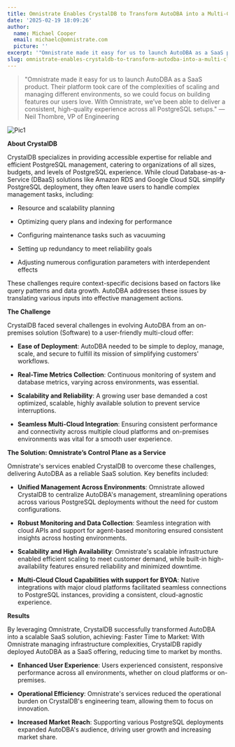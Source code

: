 ```yaml
---
title: Omnistrate Enables CrystalDB to Transform AutoDBA into a Multi-Cloud Cloud Service
date: '2025-02-19 18:09:26'
author:
  name: Michael Cooper
  email: michaelc@omnistrate.com
  picture: ''
excerpt: '"Omnistrate made it easy for us to launch AutoDBA as a SaaS product.'
slug: omnistrate-enables-crystaldb-to-transform-autodba-into-a-multi-cloud-cloud-service
---
```


> "Omnistrate made it easy for us to launch AutoDBA as a SaaS product.
> Their platform took care of the complexities of scaling and managing
> different environments, so we could focus on building features our
> users love. With Omnistrate, we’ve been able to deliver a consistent,
> high-quality experience across all PostgreSQL setups." — Neil Thombre,
> VP of Engineering

![Pic1][1]

**About CrystalDB**

CrystalDB specializes in providing accessible expertise for reliable and efficient PostgreSQL management, catering to organizations of all sizes, budgets, and levels of PostgreSQL experience.
While cloud Database-as-a-Service (DBaaS) solutions like Amazon RDS and Google Cloud SQL simplify PostgreSQL deployment, they often leave users to handle complex management tasks, including:

- Resource and scalability planning

- Optimizing query plans and indexing for performance

- Configuring maintenance tasks such as vacuuming

- Setting up redundancy to meet reliability goals

- Adjusting numerous configuration parameters with interdependent effects

These challenges require context-specific decisions based on factors like query patterns and data growth. AutoDBA addresses these issues by translating various inputs into effective management actions.


**The Challenge**

CrystalDB faced several challenges in evolving AutoDBA from an on-premises solution (Software) to a user-friendly multi-cloud offer:

- **Ease of Deployment**: AutoDBA needed to be simple to deploy, manage, scale, and secure to fulfill its mission of simplifying customers' workflows.

- **Real-Time Metrics Collection**: Continuous monitoring of system and database metrics, varying across environments, was essential. 

- **Scalability and Reliability**: A growing user base demanded a cost optimized, scalable, highly available solution to prevent service interruptions.

- **Seamless Multi-Cloud Integration**: Ensuring consistent performance and connectivity across multiple cloud platforms and on-premises environments was vital for a smooth user experience.


**The Solution: Omnistrate’s Control Plane as a Service**

Omnistrate's services enabled CrystalDB to overcome these challenges, delivering AutoDBA as a reliable SaaS solution. Key benefits included:

- **Unified Management Across Environments**: Omnistrate allowed CrystalDB to centralize AutoDBA's management, streamlining operations across various PostgreSQL deployments without the need for custom configurations.

- **Robust Monitoring and Data Collection**: Seamless integration with cloud APIs and support for agent-based monitoring ensured consistent insights across hosting environments.

- **Scalability and High Availability**: Omnistrate's scalable infrastructure enabled efficient scaling to meet customer demand, while built-in high-availability features ensured reliability and minimized downtime.

- **Multi-Cloud Cloud Capabilities with support for BYOA**: Native integrations with major cloud platforms facilitated seamless connections to PostgreSQL instances, providing a consistent, cloud-agnostic experience.


**Results**


By leveraging Omnistrate, CrystalDB successfully transformed AutoDBA into a scalable SaaS solution, achieving:
Faster Time to Market: With Omnistrate managing infrastructure complexities, CrystalDB rapidly deployed AutoDBA as a SaaS offering, reducing time to market by months.

- **Enhanced User Experience**: Users experienced consistent, responsive performance across all environments, whether on cloud platforms or on-premises.

- **Operational Efficiency**: Omnistrate's services reduced the operational burden on CrystalDB's engineering team, allowing them to focus on innovation.

- **Increased Market Reach**: Supporting various PostgreSQL deployments expanded AutoDBA's audience, driving user growth and increasing market share.

  [1]: https://drive.google.com/thumbnail?id=1X_OVC-ELmirgG8Mquj3PGlWyGZNVX7ki&sz=w720
